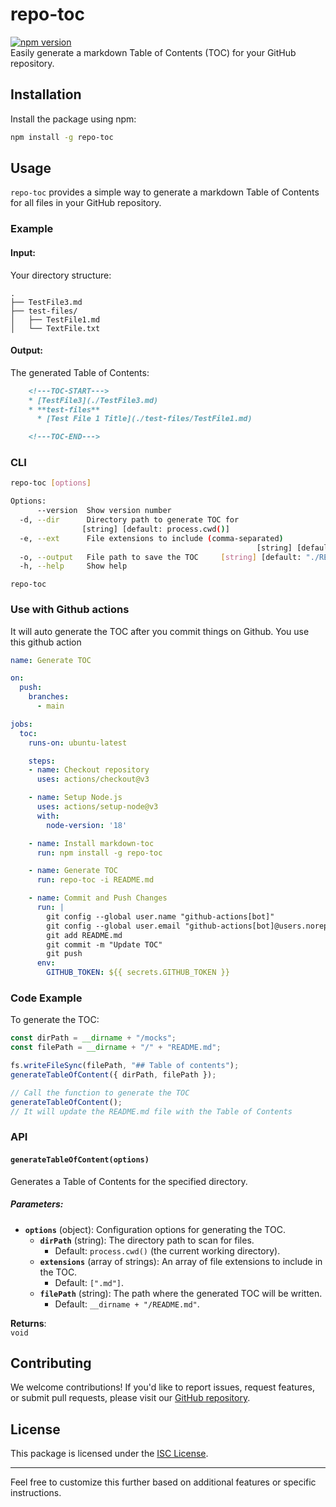 # repo-toc

[![npm version](https://badge.fury.io/js/repo-toc.svg)](https://badge.fury.io/js/repo-toc)  
Easily generate a markdown Table of Contents (TOC) for your GitHub repository.

## Installation

Install the package using npm:

```bash
npm install -g repo-toc
```

## Usage

`repo-toc` provides a simple way to generate a markdown Table of Contents for all files in your GitHub repository.

### Example

#### Input:

Your directory structure:

```
.
├── TestFile3.md
├── test-files/
│   ├── TestFile1.md
│   └── TextFile.txt
```

#### Output:

The generated Table of Contents:

```markdown
    <!---TOC-START--->
    * [TestFile3](./TestFile3.md)
    * **test-files**
      * [Test File 1 Title](./test-files/TestFile1.md)

    <!---TOC-END--->
```

### CLI
```bash
repo-toc [options]

Options:
      --version  Show version number                                   [boolean]
  -d, --dir      Directory path to generate TOC for
                [string] [default: process.cwd()]
  -e, --ext      File extensions to include (comma-separated)
                                                       [string] [default: ".md"]
  -o, --output   File path to save the TOC     [string] [default: "./README.md"]
  -h, --help     Show help                                             [boolean]
```

```
repo-toc
```

### Use with Github actions
It will auto generate the TOC after you commit things on Github. You use this github action
```yml
name: Generate TOC

on:
  push:
    branches:
      - main

jobs:
  toc:
    runs-on: ubuntu-latest

    steps:
    - name: Checkout repository
      uses: actions/checkout@v3

    - name: Setup Node.js
      uses: actions/setup-node@v3
      with:
        node-version: '18'

    - name: Install markdown-toc
      run: npm install -g repo-toc

    - name: Generate TOC
      run: repo-toc -i README.md

    - name: Commit and Push Changes
      run: |
        git config --global user.name "github-actions[bot]"
        git config --global user.email "github-actions[bot]@users.noreply.github.com"
        git add README.md
        git commit -m "Update TOC"
        git push
      env:
        GITHUB_TOKEN: ${{ secrets.GITHUB_TOKEN }}
```

### Code Example

To generate the TOC:

```javascript
const dirPath = __dirname + "/mocks";
const filePath = __dirname + "/" + "README.md";

fs.writeFileSync(filePath, "## Table of contents");
generateTableOfContent({ dirPath, filePath });

// Call the function to generate the TOC
generateTableOfContent();
// It will update the README.md file with the Table of Contents
```

### API

#### `generateTableOfContent(options)`

Generates a Table of Contents for the specified directory.

##### Parameters:
- **`options`** (object): Configuration options for generating the TOC.  
  - **`dirPath`** (string): The directory path to scan for files.  
    - Default: `process.cwd()` (the current working directory).  
  - **`extensions`** (array of strings): An array of file extensions to include in the TOC.  
    - Default: `[".md"]`.  
  - **`filePath`** (string): The path where the generated TOC will be written.  
    - Default: `__dirname + "/README.md"`.

**Returns**:  
`void`

## Contributing

We welcome contributions! If you'd like to report issues, request features, or submit pull requests, please visit our [GitHub repository](https://github.com/kmtusher97/repo-toc).

## License

This package is licensed under the [ISC License](https://opensource.org/licenses/ISC).

---

Feel free to customize this further based on additional features or specific instructions.

